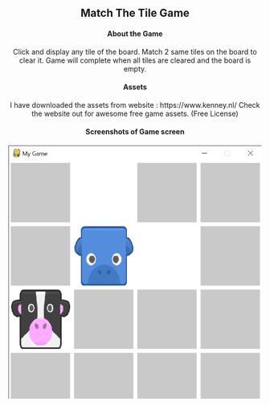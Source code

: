 <h2 align="center">Match The Tile Game</h2>
<h4 align="center">About the Game</h4>
<p align="center"> 
Click and display any tile of the board. Match 2 same tiles on the board to clear it. Game will complete when all tiles are cleared and the board is empty.
    
</p>

<h4 align="center">Assets</h4>
<p align="center">I have downloaded the assets from website : https://www.kenney.nl/
Check the website out for awesome free game assets. (Free License)
</p>
<h4 align="center">Screenshots of Game screen</h4>
<p align="center"><img src="/pictures/pic (7).png"/></p> 


